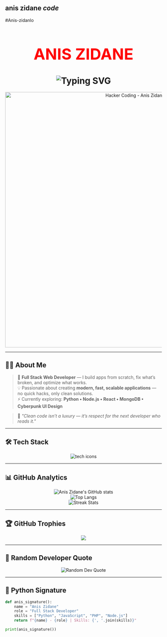 ## anis zidane *code*
#Anis-zidanlo
<!--

  🔥 ANIS ZIDANE — Professional GitHub README
-->

<h1 align="center" style="font-size:50px; font-weight:bold; color:#FF0000;">
  ANIS ZIDANE
</h1>

<h1 align="center">
  <img src="https://readme-typing-svg.demolab.com?font=Fira+Code&weight=600&size=32&duration=4000&pause=1000&color=FF0000&center=true&vCenter=true&width=800&lines=Full+Stack+Web+Developer;Cyberpunk+%7C+Creative+%7C+Minimalist;Python+%7C+Node.js+%7C+React+%7C+MongoDB" alt="Typing SVG" />
</h1>

<!-- 🔥 Hacker Coding GIF -->
<p align="center">
  <img src="https://i.gifer.com/3HeK.gif" width="820" alt="Hacker Coding - Anis Zidane" />
</p>

---

## 👨‍💻 About Me  

> 🔴 **Full Stack Web Developer** — I build apps from scratch, fix what’s broken, and optimize what works.  
> 💡 Passionate about creating **modern, fast, scalable applications** — no quick hacks, only clean solutions.  
> ⚡ Currently exploring: **Python • Node.js • React • MongoDB • Cyberpunk UI Design**  

> 🎯 *"Clean code isn’t a luxury — it’s respect for the next developer who reads it."*  

---

## 🛠️ Tech Stack  

<div align="center">
  <img src="https://skillicons.dev/icons?i=python,js,php,nodejs,react,html,css,mysql,mongodb,git,github,vscode,figma,linux,docker" alt="tech icons" />
</div>

---

## 📊 GitHub Analytics  

<div align="center">

![Anis Zidane's GitHub stats](https://github-readme-stats.vercel.app/api?username=Zidanlo&show_icons=true&theme=radical&title_color=FF0000&icon_color=FF0000&bg_color=0d1117&hide_border=true)  
![Top Langs](https://github-readme-stats.vercel.app/api/top-langs/?username=Zidanlo&layout=compact&theme=radical&title_color=FF0000&bg_color=0d1117&hide_border=true)  
![Streak Stats](https://streak-stats.demolab.com?user=Zidanlo&theme=radical&ring=FF0000&fire=FF0000&currStreakLabel=FF0000&background=0d1117&hide_border=true)

</div>

---

## 🏆 GitHub Trophies  

<p align="center">
  <img src="https://github-profile-trophy.vercel.app/?username=Zidanlo&theme=radical&column=6&margin-w=10&margin-h=10&no-frame=true&title=Commits,Stars,Followers,Repositories,PullRequest,Issues" />
</p>

---

## 📜 Random Developer Quote  

<p align="center">
  <img src="https://quotes-github-readme.vercel.app/api?type=horizontal&theme=radical&quote=Clean+Code+Always+Wins&author=Anis+Zidane" alt="Random Dev Quote"/>
</p>

---

## 🐍 Python Signature  

```python
def anis_signature():
    name = "Anis Zidane"
    role = "Full Stack Developer"
    skills = ["Python", "JavaScript", "PHP", "Node.js"]
    return f"{name} - {role} | Skills: {', '.join(skills)}"

print(anis_signature())

